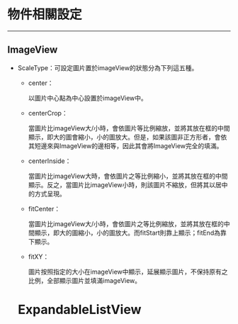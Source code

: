 # 物件相關設定

---

## ImageView

* ScaleType：可設定圖片置於imageView的狀態分為下列這五種。

  * center：

    以圖片中心點為中心設置於imageView中。

  * centerCrop：

    當圖片比imageView大/小時，會依圖片等比例縮放，並將其放在框的中間顯示，即大的圖會縮小，小的圖放大。但是，如果該圖非正方形者，會依其短邊來與ImageView的邊相等，因此其會將ImageView完全的填滿。

  * centerInside：

    當圖片比imageView大時，會依圖片之等比例縮小，並將其放在框的中間顯示。反之，當圖片比imageView小時，則該圖片不縮放，但將其以居中的方式呈現。

  * fitCenter：

    當圖片比imageView大/小時，會依圖片之等比例縮放，並將其放在框的中間顯示，即大的圖縮小，小的圖放大。而fitStart則靠上顯示；fitEnd為靠下顯示。

  * fitXY：

    圖片按照指定的大小在imageView中顯示，延展顯示圖片，不保持原有之比例，全部顯示圖片並填滿imageView。

  # ExpandableListView




